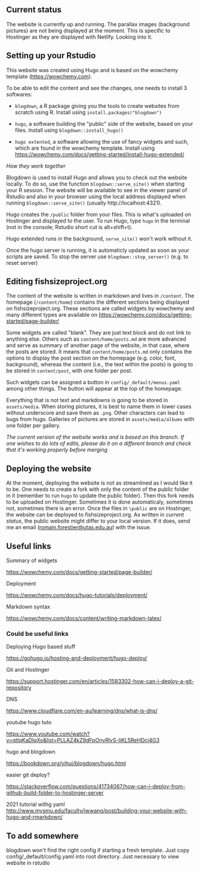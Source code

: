 ## Current status

The website is currently up and running. The parallax images (background pictures) are not being displayed at the moment. This is specific to Hostinger as they are displayed with Netlify. Looking into it.

## Setting up your Rstudio

This website was created using Hugo and is based on the wowchemy template (https://wowchemy.com).

To be able to edit the content and see the changes, one needs to install 3 softwares:

- `blogdown`, a R package giving you the tools to create websites from scratch using R. Install using `install.packages("blogdown")`

- `hugo`, a software building the "public" side of the website, based on your files. Install using `blogdown::install_hugo()`

- `hugo extented`, a software allowing the use of fancy widgets and such, which are found in the wowchemy template. Install using https://wowchemy.com/docs/getting-started/install-hugo-extended/

*How they work together*

Blogdown is used to install Hugo and allows you to check out the website locally. To do so, use the function `blogdown::serve_site()` when starting your R session. The website will be available to see in the viewer panel of Rstudio and also in your browser using the local address displayed when running `blogdown::serve_site()` (usually http://localhost:4321).

Hugo creates the `/public` folder from your files. This is what's uploaded on Hostinger and displayed to the user. To run Hugo, type `hugo` in the terminal (not in the console; Rstudio short cut is alt+shift+t).

Hugo extended runs in the background, `serve_site()` won't work without it.

Once the hugo server is running, it is automaticly updated as soon as your scripts are saved. To stop the server use `blogdown::stop_server()` (e.g. to reset server)


## Editing fishsizeproject.org

The content of the website is written in markdown and lives in `/content`. The homepage (`/content/home`) contains the different sections being displayed on fishsizeproject.org. These sections are called widgets by wowchemy and many different types are available on https://wowchemy.com/docs/getting-started/page-builder/

Some widgets are called "blank". They are just text block and do not link to anything else. Others such as `content/home/posts.md` are more advanced and serve as summary of another page of the website, in that case, where the posts are stored. It means that `content/home/posts.md` only contains the options to display the post section on the homepage (e.g. color, font, background), whereas the content (i.e., the text within the posts) is going to be stored in `content/post`, with one folder per post.

Such widgets can be assigned a button in `config/_default/menus.yaml` among other things. The button will appear at the top of the homepage.

Everything that is not text and markdowns is going to be stored in `assets/media`. When storing pictures, it is best to name them in lower cases without underscore and save them as `.png`. Other characters can lead to bugs from hugo. Galleries of pictures are stored in `assets/media/albums` with one folder per gallery.

*The current version of the website works and is based on this branch. If one wishes to do lots of edits, please do it on a different branch and check that it's working properly before merging*

## Deploying the website

At the moment, deploying the website is not as streamlined as I would like it to be. One needs to create a fork with only the content of the public folder in it (remember to run `hugo` to update the public folder). Then this fork needs to be uploaded on Hostinger. Sometimes it is done automaticaly, sometimes not, sometimes there is an error. Once the files in `\public` are on Hostinger, the website can be deployed to fishsizeproject.org. As written in *current status*, the public website might differ to your local version. If it does, send me an email (romain.forestier@utas.edu.au) with the issue.

## Useful links

Summary of widgets

https://wowchemy.com/docs/getting-started/page-builder/

Deployment

https://wowchemy.com/docs/hugo-tutorials/deployment/

Markdown syntax

https://wowchemy.com/docs/content/writing-markdown-latex/

### Could be useful links

Deploying Hugo based stuff

https://gohugo.io/hosting-and-deployment/hugo-deploy/

Git and Hostinger

https://support.hostinger.com/en/articles/1583302-how-can-i-deploy-a-git-repository

DNS

https://www.cloudflare.com/en-au/learning/dns/what-is-dns/

youtube hugo tuto

https://www.youtube.com/watch?v=qtIqKaDlqXo&list=PLLAZ4kZ9dFpOnyRlyS-liKL5ReHDcj4G3

hugo and blogdown

https://bookdown.org/yihui/blogdown/hugo.html

easier git deploy?

https://stackoverflow.com/questions/41734067/how-can-i-deploy-from-github-build-folder-to-hostinger-server

2021 tutorial withg yaml
http://www.mysmu.edu/faculty/jwwang/post/building-your-website-with-hugo-and-rmarkdown/


## To add somewhere

blogdown won't find the right config if starting a fresh template. Just copy config/_default/config.yaml into root directory. Just necessary to view website in rstudio
